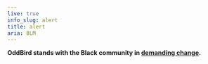 ```yaml
---
live: true
info_slug: alert
title: alert
aria: BLM
---
```


**OddBird stands with the Black community in
[demanding change](/community/blm/).**
